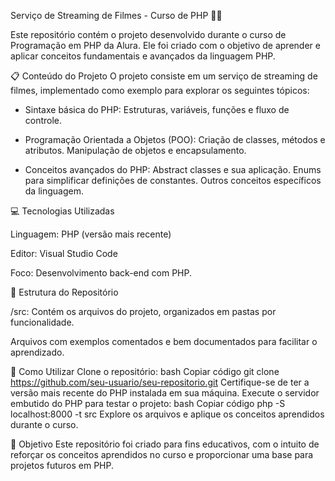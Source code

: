Serviço de Streaming de Filmes - Curso de PHP 🎥🍿

Este repositório contém o projeto desenvolvido durante o curso de Programação em PHP da Alura. Ele foi criado com o objetivo de aprender e aplicar conceitos fundamentais e avançados da linguagem PHP.

📋 Conteúdo do Projeto
O projeto consiste em um serviço de streaming de filmes, implementado como exemplo para explorar os seguintes tópicos:

- Sintaxe básica do PHP: Estruturas, variáveis, funções e fluxo de controle.

- Programação Orientada a Objetos (POO):
  Criação de classes, métodos e atributos.
  Manipulação de objetos e encapsulamento.

- Conceitos avançados do PHP:
  Abstract classes e sua aplicação.
  Enums para simplificar definições de constantes.
  Outros conceitos específicos da linguagem.

💻 Tecnologias Utilizadas

Linguagem: PHP (versão mais recente)

Editor: Visual Studio Code

Foco: Desenvolvimento back-end com PHP.

📁 Estrutura do Repositório

/src: Contém os arquivos do projeto, organizados em pastas por funcionalidade.

Arquivos com exemplos comentados e bem documentados para facilitar o aprendizado.

🚀 Como Utilizar
Clone o repositório:
bash
Copiar código
git clone https://github.com/seu-usuario/seu-repositorio.git
Certifique-se de ter a versão mais recente do PHP instalada em sua máquina.
Execute o servidor embutido do PHP para testar o projeto:
bash
Copiar código
php -S localhost:8000 -t src
Explore os arquivos e aplique os conceitos aprendidos durante o curso.

🎯 Objetivo
Este repositório foi criado para fins educativos, com o intuito de reforçar os conceitos aprendidos no curso e proporcionar uma base para projetos futuros em PHP.


